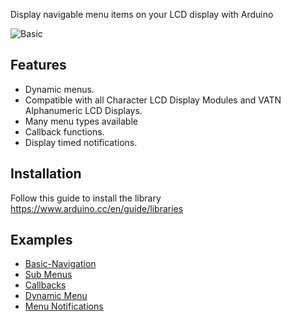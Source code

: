 Display navigable menu items on your LCD display with Arduino

![Basic](https://i.imgur.com/nViET8b.gif)

## Features

- Dynamic menus.
- Compatible with all Character LCD Display Modules and VATN Alphanumeric LCD Displays.
- Many menu types available
- Callback functions.
- Display timed notifications.

## Installation

Follow this guide to install the library https://www.arduino.cc/en/guide/libraries

## Examples
- [Basic-Navigation](Example-01-Basic-Navigation)
- [Sub Menus](Example-02-Sub-Menu)
- [Callbacks](Example-03-Callback)
- [Dynamic Menu](Example-04-Dynamic-Menu)
- [Menu Notifications](Example-05-Menu-Notifications)